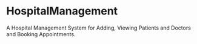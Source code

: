 # HospitalManagement
A Hospital Management System for Adding, Viewing Patients and Doctors and Booking Appointments.
